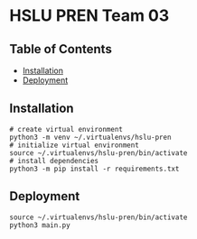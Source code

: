 # HSLU PREN Team 03

## Table of Contents

* [Installation](#installation)
* [Deployment](#deployment)

## Installation

```shell
# create virtual environment
python3 -m venv ~/.virtualenvs/hslu-pren
# initialize virtual environment
source ~/.virtualenvs/hslu-pren/bin/activate
# install dependencies
python3 -m pip install -r requirements.txt
```

## Deployment

```shell
source ~/.virtualenvs/hslu-pren/bin/activate
python3 main.py
```
